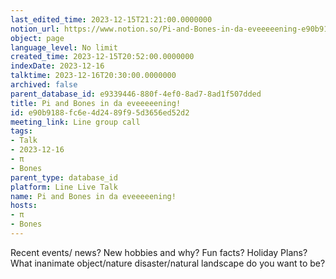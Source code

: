 ```yaml
---
last_edited_time: 2023-12-15T21:21:00.0000000
notion_url: https://www.notion.so/Pi-and-Bones-in-da-eveeeeening-e90b9188fc6e4d2489f95d3656ed52d2
object: page
language_level: No limit
created_time: 2023-12-15T20:52:00.0000000
indexDate: 2023-12-16
talktime: 2023-12-16T20:30:00.0000000
archived: false
parent_database_id: e9339446-880f-4ef0-8ad7-8ad1f507dded
title: Pi and Bones in da eveeeeening!
id: e90b9188-fc6e-4d24-89f9-5d3656ed52d2
meeting_link: Line group call
tags:
- Talk
- 2023-12-16
- π
- Bones
parent_type: database_id
platform: Line Live Talk
name: Pi and Bones in da eveeeeening!
hosts:
- π
- Bones
---
```



Recent events/ news?
New hobbies and why?
Fun facts? 
Holiday Plans?
What inanimate object/nature disaster/natural landscape do you want to be?























